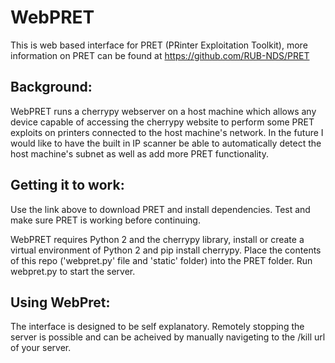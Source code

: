 # WebPRET

This is web based interface for PRET (PRinter Exploitation Toolkit), more information on PRET can be found at https://github.com/RUB-NDS/PRET 

## Background:

WebPRET runs a cherrypy webserver on a host machine which allows any device capable of accessing the cherrypy website to perform some PRET exploits on printers connected to the host machine's network. In the future I would like to have the built in IP scanner be able to automatically detect the host machine's subnet as well as add more PRET functionality.

## Getting it to work:

Use the link above to download PRET and install dependencies. Test and make sure PRET is working before continuing.

WebPRET requires Python 2 and the cherrypy library, install or create a virtual environment of Python 2 and pip install cherrypy. Place the contents of this repo ('webpret.py' file and 'static' folder) into the PRET folder. Run webpret.py to start the server.

## Using WebPret:

The interface is designed to be self explanatory. Remotely stopping the server is possible and can be acheived by manually navigeting to the /kill url of your server.
